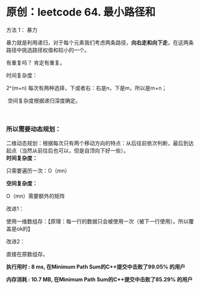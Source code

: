 # 原创：leetcode 64. 最小路径和

方法 1： 暴力

暴力就是利用递归，对于每个元素我们考虑两条路径，**向右走和向下走**，在这两条路径中挑选路径权值和较小的一个。

> 
有重复吗？
肯定有重复。


时间复杂度：

2^(m+n) 每次有两种选择，下或者右：右是n，下是m，所以是m+n；

 空间复杂度根据递归深度确定。

 

### 所以需要动态规划：

二维动态规划：根据每次只有两个移动方向的特点：从后往前依次判断，最后到达起点（当然从前往后也可以，但是自顶向下好一些）。<br/>**时间复杂度：**

只需要遍历一次：O（mn） 

**空间复杂度：**

O（mn）需要额外的矩阵

改进1：

使用一维数组存：【原理：每一行的数据只会被使用一次（被下一行使用）。所以覆盖是ok的】

改进2：

直接在原数组存。

**执行用时 : 8 ms, 在Minimum Path Sum的C++提交中击败了99.05% 的用户**

**内存消耗 : 10.7 MB, 在Minimum Path Sum的C++提交中击败了85.29% 的用户**

 
